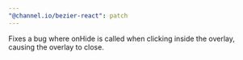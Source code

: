 ```yaml
---
"@channel.io/bezier-react": patch
---
```


Fixes a bug where onHide is called when clicking inside the overlay, causing the overlay to close.
